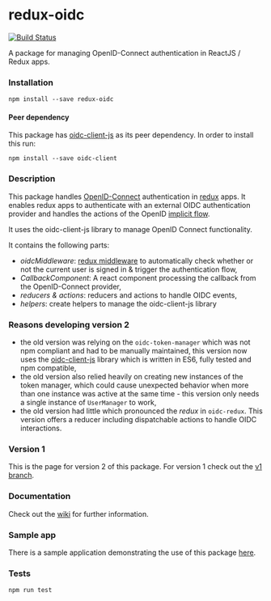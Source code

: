 # redux-oidc 
[![Build Status](https://travis-ci.org/maxmantz/redux-oidc.svg?branch=master)](https://travis-ci.org/maxmantz/redux-oidc)

A package for managing OpenID-Connect authentication in ReactJS / Redux apps.

### Installation
`npm install --save redux-oidc`

#### Peer dependency
This package has [oidc-client-js](https://github.com/IdentityModel/oidc-client-js/tree/master) as its peer dependency.
In order to install this run:

`npm install --save oidc-client`

### Description

This package handles [OpenID-Connect](http://openid.net/connect/) authentication in [redux](http://redux.js.org/) apps. It enables redux apps to authenticate with an external OIDC authentication provider and handles the actions of the OpenID [implicit flow](http://openid.net/specs/openid-connect-implicit-1_0.html).

It uses the oidc-client-js library to manage OpenID Connect functionality.

It contains the following parts:
- *oidcMiddleware*: [redux middleware](http://redux.js.org/docs/advanced/Middleware.html) to automatically check whether or not the current user is signed in & trigger the authentication flow,
- *CallbackComponent*: A react component processing the callback from the OpenID-Connect provider,
- *reducers & actions*: reducers and actions to handle OIDC events,
- *helpers*: create helpers to manage the oidc-client-js library

### Reasons developing version 2
- the old version was relying on the `oidc-token-manager` which was not npm compliant and had to be manually maintained, this version now uses the [oidc-client-js](https://github.com/IdentityModel/oidc-client-js/tree/dev) library which is written in ES6, fully tested and npm compatible,
- the old version also relied heavily on creating new instances of the token manager, which could cause unexpected behavior when more than one instance was active at the same time - this version only needs a single instance of `UserManager` to work,
- the old version had little which pronounced the *redux* in `oidc-redux`. This version offers a reducer including dispatchable actions to handle OIDC interactions.

### Version 1
This is the page for version 2 of this package. For version 1 check out the [v1 branch](https://github.com/maxmantz/redux-oidc/tree/v1).

### Documentation

Check out the [wiki](https://github.com/maxmantz/redux-oidc/wiki) for further information.

### Sample app
There is a sample application demonstrating the use of this package [here](https://github.com/maxmantz/redux-oidc-example).

### Tests
`npm run test`
